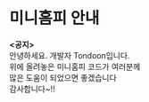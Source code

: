 <!DOCTYPE html>
<html lang="ko">
<head>
    <meta charset="UTF-8">
    <meta name="viewport" content="width=device-width, initial-scale=1.0">
</head>
<body>
    <h1>미니홈피 안내</h1>
    <strong><공지></strong>
    <br>안녕하세요. 개발자 Tondoon입니다.
    <br>위에 올려놓은 미니홈피 코드가 여러분께
    <br>많은 도움이 되었으면 좋겠습니다
    <br>감사합니다~!!
</body>
</html>
